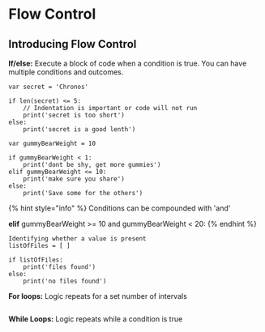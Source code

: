 # Flow Control

## Introducing Flow Control

**If/else:** Execute a block of code when a condition is true. You can have multiple conditions and outcomes.

```text
var secret = 'Chronos'

if len(secret) <= 5:
    // Indentation is important or code will not run
    print('secret is too short')
else:
    print('secret is a good lenth')
```

```text
var gummyBearWeight = 10

if gummyBearWeight < 1:
    print('dont be shy, get more gummies')
elif gummyBearWeight <= 10:
    print('make sure you share')
else: 
    print('Save some for the others')
```

{% hint style="info" %}
Conditions can be compounded with 'and'

**elif** gummyBearWeight &gt;= 10 and gummyBearWeight &lt; 20:
{% endhint %}

```text
Identifying whether a value is present
listOfFiles = [ ]

if listOfFiles:
    print('files found')
else:
    print('no files found')
```

**For loops:** Logic repeats for a set number of intervals

```text

```

**While Loops:** Logic repeats while a condition is true

```text

```



